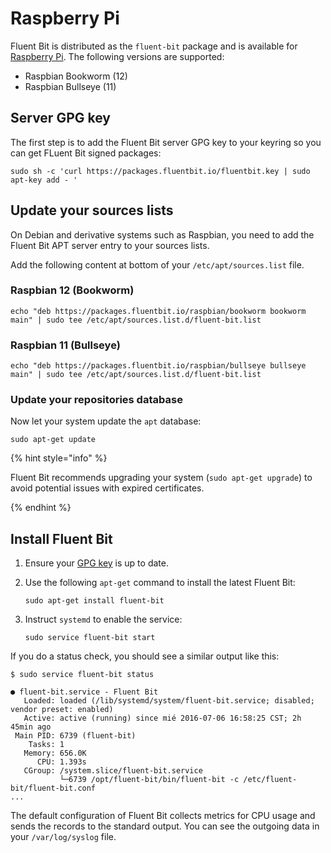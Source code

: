 # Raspberry Pi

Fluent Bit is distributed as the `fluent-bit` package and is available for [Raspberry Pi](https://www.raspberrypi.com/software/operating-systems/). The following versions are supported:

- Raspbian Bookworm (12)
- Raspbian Bullseye (11)

## Server GPG key

The first step is to add the Fluent Bit server GPG key to your keyring so you can get FLuent Bit signed packages:

```shell
sudo sh -c 'curl https://packages.fluentbit.io/fluentbit.key | sudo apt-key add - '
```

## Update your sources lists

On Debian and derivative systems such as Raspbian, you need to add the Fluent Bit APT server entry to your sources lists.

Add the following content at bottom of your `/etc/apt/sources.list` file.

### Raspbian 12 (Bookworm)

```shell
echo "deb https://packages.fluentbit.io/raspbian/bookworm bookworm main" | sudo tee /etc/apt/sources.list.d/fluent-bit.list
```

### Raspbian 11 (Bullseye)

```shell
echo "deb https://packages.fluentbit.io/raspbian/bullseye bullseye main" | sudo tee /etc/apt/sources.list.d/fluent-bit.list
```

### Update your repositories database

Now let your system update the `apt` database:

```shell
sudo apt-get update
```

{% hint style="info" %}

Fluent Bit recommends upgrading your system (`sudo apt-get upgrade`) to avoid potential issues with expired certificates.

{% endhint %}

## Install Fluent Bit

1. Ensure your [GPG key](../linux.md#gpg-key-updates) is up to date.

1. Use the following `apt-get` command to install the latest Fluent Bit:

   ```shell
   sudo apt-get install fluent-bit
   ```

1. Instruct `systemd` to enable the service:

   ```shell
   sudo service fluent-bit start
   ```

If you do a status check, you should see a similar output like this:

```shell
$ sudo service fluent-bit status

● fluent-bit.service - Fluent Bit
   Loaded: loaded (/lib/systemd/system/fluent-bit.service; disabled; vendor preset: enabled)
   Active: active (running) since mié 2016-07-06 16:58:25 CST; 2h 45min ago
 Main PID: 6739 (fluent-bit)
    Tasks: 1
   Memory: 656.0K
      CPU: 1.393s
   CGroup: /system.slice/fluent-bit.service
           └─6739 /opt/fluent-bit/bin/fluent-bit -c /etc/fluent-bit/fluent-bit.conf
...
```

The default configuration of Fluent Bit collects metrics for CPU usage and sends the
records to the standard output. You can see the outgoing data in your
`/var/log/syslog` file.
